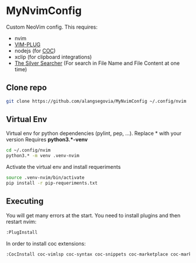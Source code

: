 # MyNvimConfig

Custom NeoVim config. This requires:

- nvim
- [VIM-PLUG](https://github.com/junegunn/vim-plug)
- nodejs (for [COC](https://github.com/neoclide/coc.nvim))
- xclip (for clipboard integrations)
- [The Silver Searcher](https://github.com/ggreer/the_silver_searcher) (For search in File Name and File Content at one time)

## Clone repo

```sh
git clone https://github.com/alangsegovia/MyNvimConfig ~/.config/nvim
```

## Virtual Env

Virtual env for python dependencies (pylint, pep, ...). Replace \* with your version
Requires **python3.*-venv**

```sh
cd ~/.config/nvim
python3.* -m venv .venv-nvim
```

Activate the virtual env and install requeriments

```sh
source .venv-nvim/bin/activate
pip install -r pip-requeriments.txt
```

## Executing

You will get many errors at the start. You need to install plugins and then restart nvim:

```sh
:PlugInstall
```

In order to install coc extensions:

```sh
:CocInstall coc-vimlsp coc-syntax coc-snippets coc-marketplace coc-markdownlint coc-yaml coc-xml coc-svg coc-stylelintplus coc-sh coc-phpls coc-json coc-java coc-html coc-css coc-python coc-pairs
```

